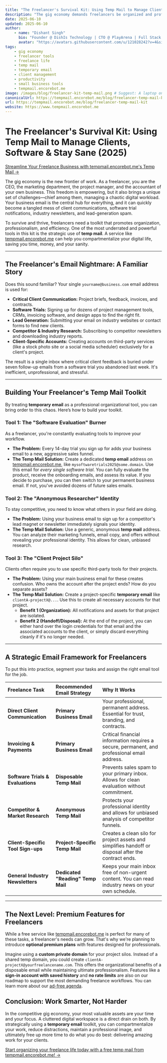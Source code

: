 ```yaml
---
title: "The Freelancer's Survival Kit: Using Temp Mail to Manage Clients, Software & Stay Sane (2025)"
description: "The gig economy demands freelancers be organized and professional. Learn how a temp mail toolkit, using temporary email from tempmail.encorebot.me, can help you manage clients, test software, and keep your business inbox clean."
date: 2025-06-10
updated: 2025-06-10
author:
    - name: "Dishant Singh"
      bio: "Founder @ DishIs Technology | CTO @ PlayArena | Full Stack & Python Developer | ML/ DL Developer | Problem Solver | Math & Science Teacher"
      avatar: "https://avatars.githubusercontent.com/u/121028242?v=4&size=64"
tags:
    - gig economy
    - freelancer tools
    - freelance life
    - temp mail
    - temporary email
    - client management
    - productivity
    - small business tools
    - tempmail.encorebot.me
image: /images/blog/freelancer-kit-temp-mail.png # Suggest: A laptop on a desk with icons for invoicing, project management, and an email shield
canonicalUrl: https://tempmail.encorebot.me/blog/freelancer-temp-mail-kit
url: https://tempmail.encorebot.me/blog/freelancer-temp-mail-kit
website: https://www.tempmail.encorebot.me
---
```


# The Freelancer's Survival Kit: Using Temp Mail to Manage Clients, Software & Stay Sane (2025)

[Streamline Your Freelance Business with tempmail.encorebot.me's Temp Mail →](https://www.tempmail.encorebot.me)

The gig economy is the new frontier of work. As a freelancer, you are the CEO, the marketing department, the project manager, and the accountant of your own business. This freedom is empowering, but it also brings a unique set of challenges—chief among them, managing a chaotic digital workload. Your business email is the central hub for everything, and it can quickly become a tangled mess of client communications, software trial notifications, industry newsletters, and lead-generation spam.

To survive and thrive, freelancers need a toolkit that promotes organization, professionalism, and efficiency. One of the most underrated and powerful tools in this kit is the strategic use of **temp mail**. A service like [tempmail.encorebot.me](https://www.tempmail.encorebot.me) can help you compartmentalize your digital life, saving you time, money, and your sanity.

---

## The Freelancer's Email Nightmare: A Familiar Story

Does this sound familiar? Your single `yourname@business.com` email address is used for:

*   **Critical Client Communication:** Project briefs, feedback, invoices, and contracts.
*   **Software Trials:** Signing up for dozens of project management tools, CRMs, invoicing software, and design apps to find the right fit.
*   **Lead Generation:** Submitting your email on industry websites or contact forms to find new clients.
*   **Competitor & Industry Research:** Subscribing to competitor newsletters and downloading industry reports.
*   **Client-Specific Accounts:** Creating accounts on third-party services (like a stock photo site or a social media scheduler) exclusively for a client's project.

The result is a single inbox where critical client feedback is buried under seven follow-up emails from a software trial you abandoned last week. It's inefficient, unprofessional, and stressful.

---

## Building Your Freelancer's Temp Mail Toolkit

By treating **temporary email** as a professional organizational tool, you can bring order to this chaos. Here’s how to build your toolkit.

### Tool 1: The "Software Evaluation" Burner
As a freelancer, you're constantly evaluating tools to improve your workflow.

*   **The Problem:** Every 14-day trial you sign up for adds your business email to a new, aggressive sales funnel.
*   **The Temp Mail Solution:** Create a dedicated **temp email** address on [tempmail.encorebot.me](https://www.tempmail.encorebot.me), like `mysoftwaretrials2025@some.domain`. Use this email for *every single software trial*. You can fully evaluate the product, receive the onboarding emails, and assess its value. If you decide to purchase, you can then switch to your permanent business email. If not, you've avoided dozens of future sales emails.

### Tool 2: The "Anonymous Researcher" Identity
To stay competitive, you need to know what others in your field are doing.

*   **The Problem:** Using your business email to sign up for a competitor's lead magnet or newsletter immediately signals your identity.
*   **The Temp Mail Solution:** Use a generic, anonymous **temp mail** address. You can analyze their marketing funnels, email copy, and offers without revealing your professional identity. This allows for clean, unbiased research.

### Tool 3: The "Client Project Silo"
Clients often require you to use specific third-party tools for their projects.

*   **The Problem:** Using your main business email for these creates confusion. Who owns the account after the project ends? How do you separate assets?
*   **The Temp Mail Solution:** Create a project-specific **temporary email** like `clientA-projectX@...`. Use this to create all necessary accounts for that project.
    *   **Benefit 1 (Organization):** All notifications and assets for that project are isolated.
    *   **Benefit 2 (Handoff/Disposal):** At the end of the project, you can either hand over the login credentials for that email and the associated accounts to the client, or simply discard everything cleanly if it's no longer needed.

---

## A Strategic Email Framework for Freelancers

To put this into practice, segment your tasks and assign the right email tool for the job.

| Freelance Task | Recommended Email Strategy | Why It Works |
| :--- | :--- | :--- |
| **Direct Client Communication** | **Primary Business Email** | Your professional, permanent address. Essential for trust, branding, and contracts. |
| **Invoicing & Payments** | **Primary Business Email** | Critical financial information requires a secure, permanent, and professional email address. |
| **Software Trials & Evaluations** | **Disposable Temp Mail** | Prevents sales spam to your primary inbox. Allows for clean evaluation without commitment. |
| **Competitor & Market Research** | **Anonymous Temp Mail** | Protects your professional identity and allows for unbiased analysis of competitor funnels. |
| **Client-Specific Tool Sign-ups** | **Project-Specific Temp Mail** | Creates a clean silo for project assets and simplifies handoff or disposal after the contract ends. |
| **General Industry Newsletters** | **Dedicated "Reading" Temp Mail** | Keeps your main inbox free of non-urgent content. You can read industry news on your own schedule. |

---

## The Next Level: Premium Features for Freelancers

While a free service like [tempmail.encorebot.me](https://www.tempmail.encorebot.me) is perfect for many of these tasks, a freelancer's needs can grow. That's why we're planning to introduce **optional premium plans** with features designed for professionals.

Imagine using a **custom private domain** for your project silos. Instead of a shared temp domain, you could create `clientA-projectX@yourfreelancename.com`. This offers the organizational benefits of a disposable email while maintaining ultimate professionalism. Features like a **sign-in account with saved history** and **no rate limits** are also on our roadmap to support the most demanding freelance workflows. You can learn more about our [ad-free agenda](/blog/forever-free-and-ad-free).

## Conclusion: Work Smarter, Not Harder

In the competitive gig economy, your most valuable assets are your time and your focus. A cluttered digital workspace is a direct drain on both. By strategically using a **temporary email** toolkit, you can compartmentalize your work, reduce distractions, maintain a professional image, and ultimately free up more time to do what you do best: delivering amazing work for your clients.

[Start organizing your freelance life today with a free temp mail from tempmail.encorebot.me! →](https://www.tempmail.encorebot.me)